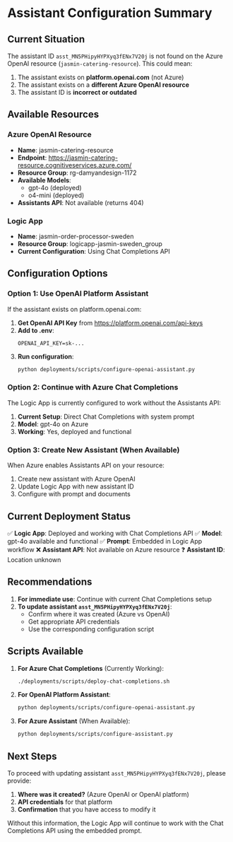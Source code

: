 # Assistant Configuration Summary

## Current Situation

The assistant ID `asst_MN5PHipyHYPXyq3fENx7V20j` is not found on the Azure OpenAI resource (`jasmin-catering-resource`). This could mean:

1. The assistant exists on **platform.openai.com** (not Azure)
2. The assistant exists on a **different Azure OpenAI resource**
3. The assistant ID is **incorrect or outdated**

## Available Resources

### Azure OpenAI Resource
- **Name**: jasmin-catering-resource
- **Endpoint**: https://jasmin-catering-resource.cognitiveservices.azure.com/
- **Resource Group**: rg-damyandesign-1172
- **Available Models**: 
  - gpt-4o (deployed)
  - o4-mini (deployed)
- **Assistants API**: Not available (returns 404)

### Logic App
- **Name**: jasmin-order-processor-sweden
- **Resource Group**: logicapp-jasmin-sweden_group
- **Current Configuration**: Using Chat Completions API

## Configuration Options

### Option 1: Use OpenAI Platform Assistant
If the assistant exists on platform.openai.com:

1. **Get OpenAI API Key** from https://platform.openai.com/api-keys
2. **Add to .env**:
   ```
   OPENAI_API_KEY=sk-...
   ```
3. **Run configuration**:
   ```bash
   python deployments/scripts/configure-openai-assistant.py
   ```

### Option 2: Continue with Azure Chat Completions
The Logic App is currently configured to work without the Assistants API:

1. **Current Setup**: Direct Chat Completions with system prompt
2. **Model**: gpt-4o on Azure
3. **Working**: Yes, deployed and functional

### Option 3: Create New Assistant (When Available)
When Azure enables Assistants API on your resource:

1. Create new assistant with Azure OpenAI
2. Update Logic App with new assistant ID
3. Configure with prompt and documents

## Current Deployment Status

✅ **Logic App**: Deployed and working with Chat Completions API
✅ **Model**: gpt-4o available and functional
✅ **Prompt**: Embedded in Logic App workflow
❌ **Assistant API**: Not available on Azure resource
❓ **Assistant ID**: Location unknown

## Recommendations

1. **For immediate use**: Continue with current Chat Completions setup
2. **To update assistant `asst_MN5PHipyHYPXyq3fENx7V20j`**:
   - Confirm where it was created (Azure vs OpenAI)
   - Get appropriate API credentials
   - Use the corresponding configuration script

## Scripts Available

1. **For Azure Chat Completions** (Currently Working):
   ```bash
   ./deployments/scripts/deploy-chat-completions.sh
   ```

2. **For OpenAI Platform Assistant**:
   ```bash
   python deployments/scripts/configure-openai-assistant.py
   ```

3. **For Azure Assistant** (When Available):
   ```bash
   python deployments/scripts/configure-assistant.py
   ```

## Next Steps

To proceed with updating assistant `asst_MN5PHipyHYPXyq3fENx7V20j`, please provide:

1. **Where was it created?** (Azure OpenAI or OpenAI platform)
2. **API credentials** for that platform
3. **Confirmation** that you have access to modify it

Without this information, the Logic App will continue to work with the Chat Completions API using the embedded prompt.